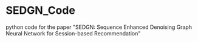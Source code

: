 # SEDGN_Code
python code for the paper "SEDGN: Sequence Enhanced Denoising Graph Neural Network for Session-based Recommendation"
